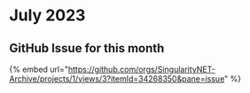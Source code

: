 # July 2023

## GitHub Issue for this month&#x20;



{% embed url="https://github.com/orgs/SingularityNET-Archive/projects/1/views/3?itemId=34268350&pane=issue" %}

